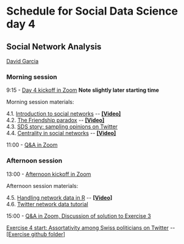 # Schedule for Social Data Science day 4
## Social Network Analysis

[David Garcia](http://dgarcia.eu)

### Morning session
9:15 - [Day 4 kickoff in Zoom](https://ethz.zoom.us/s/95606086212) **Note slightly later starting time**

Morning session materials:  

4.1. [Introduction to social networks](https://dgarcia-eu.github.io/SocialDataScience/4_SNA/041_SNAIntro/SNAIntro.html) -- [**[Video]**](https://moodle-app2.let.ethz.ch/pluginfile.php/1051002/mod_resource/content/1/041_SNAIntro.mp4)  
4.2. [The Friendship paradox](https://dgarcia-eu.github.io/SocialDataScience/4_SNA/042_FriendshipParadox/FriendshipParadox.html) -- [**[Video]**](https://moodle-app2.let.ethz.ch/pluginfile.php/1051003/mod_resource/content/1/042_FriendshipParadox.mp4)  
4.3. [SDS story: sampling opinions on Twitter](https://dgarcia-eu.github.io/SocialDataScience/4_SNA/043_TwitterOpinions/TwitterOpinions.html)  
4.4. [Centrality in social networks](https://dgarcia-eu.github.io/SocialDataScience/4_SNA/044_Centrality/Centrality.html) -- [**[Video]**](https://moodle-app2.let.ethz.ch/pluginfile.php/1051004/mod_resource/content/1/043_Centrality.mp4)  


11:00 - [Q&A in Zoom](https://ethz.zoom.us/s/95606086212)

### Afternoon session

13:00 - [Afternoon kickoff in Zoom](https://ethz.zoom.us/s/95606086212)

Afternoon session materials:  

4.5. [Handling network data in R](https://dgarcia-eu.github.io/SocialDataScience/4_SNA/045_Tidygraph/tidygraph.html) -- [**[Video]**](https://moodle-app2.let.ethz.ch/pluginfile.php/1051005/mod_resource/content/1/044_Tidygraph.mp4)  
4.6. [Twitter network data tutorial](https://dgarcia-eu.github.io/SocialDataScience/4_SNA/047_TwitterNetwork/TwitterNetwork.html)  


15:00 - [Q&A in Zoom, Discussion of solution to Exercise 3](https://ethz.zoom.us/s/95606086212)  

[Exercise 4 start: Assortativity among Swiss politicians on Twitter](https://dgarcia-eu.github.io/SocialDataScience/5_SocialNetworkPhenomena/058_PoliticianAssortativity/PoliticianAssortativity.html) -- [[Exercise github folder]](https://github.com/dgarcia-eu/SocialDataScience/tree/master/5_SocialNetworkPhenomena/058_PoliticianAssortativity)  